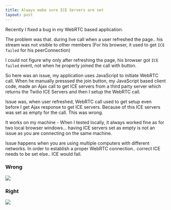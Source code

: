 ```yaml
--- 
title: Always make sure ICE Servers are set
layout: post
---
```


Recently  I fixed a bug in my WebRTC based application.

The problem was that. during live call when a user refreshed the page.. his stream was not visible to other members (For his browser, it used to get `ICE failed` for his peerConnection)

I could not figure why only after refreshing the page, his browser got `ICE failed` event, not when he properly joined the call with button.

So here was an issue, my application uses JavaScript to initiate WebRTC call. When he manually presssed the join button, my JavaScript based client code, made an Ajax call to get ICE servers from a third party server which returns the Twilio ICE Servers and then I setup the WebRTC call.

Issue was, when user refreshed, WebRTC call used to get setup even before I get Ajax response to get ICE servers. Because of this ICE servers was set as empty for the call. This was wrong.

It works on my machine - When I tested locally, it always worked fine as for two local browser windows... having ICE servers set as empty is not an issue as you are connecting on the same machine.

Issue happens when you are using multiple computers with different networks. In order to establish a proper WebRTC connection.. correct ICE needs to be set else.. ICE would fail.


### Wrong

![](https://i.imgur.com/3PFr5Qa.png)


### Right

![](https://i.imgur.com/sy6Kfxu.png)
